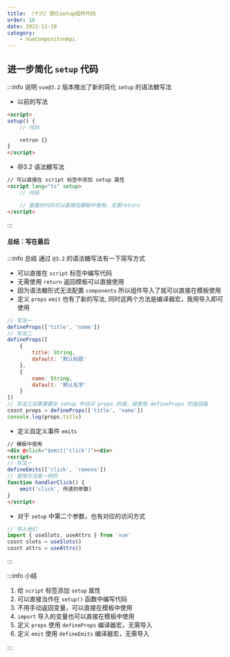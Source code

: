 ```yaml
---
title: （十六）简化setup组件代码
order: 16
date: 2022-11-10
category:
    - VueCompositonApi
---
```


## 进一步简化 `setup` 代码
:::info 说明
`vue@3.2` 版本推出了新的简化 `setup` 的语法糖写法

- 以前的写法
```html
<script>
setup() {
    // 代码

    retrun {}
}
</script>
```

- @3.2 语法糖写法
```html
// 可以直接在 script 标签中添加 setup 属性
<script lang="ts" setup>
    // 代码 

    // 里面的代码可以直接在模板中使用，无需return
</script>
```
:::


#### 总结：写在最后
:::info 总结
通过 `@3.2` 的语法糖写法有一下简写方式
- 可以直接在 `script` 标签中编写代码
- 无需使用 `return` 返回模板可以直接使用
- 因为语法糖形式无法配置 `components` 所以组件导入了就可以直接在模板使用
-  定义 `props` `emit` 也有了新的写法, 同时这两个方法是编译器宏，我用导入即可使用
```js
// 写法一
defineProps(['title', 'name'])
// 写法二
defineProps([
    {
        title: String,
        dafault: '默认标题'
    },
    {
        name: String,
        dafault: '默认名字'
    }
])
// 写法三如果需要在 setup 中访问 props 的值，就使用 defineProps 的返回值
cosnt props = defineProps(['title', 'name'])
console.log(props.title)
```
- 定义自定义事件 `emits` 
```html
// 模板中使用
<div @click="$emit('click')"><div>
<script>
// 写法一
defineEmits(['click', 'remove'])
// 使用方法是一样的
function handlerClick() {
    emit('click', 传递的参数)
}
</script>
```
- 对于 `setup` 中第二个参数，也有对应的访问方式
```js
// 导入他们
import { useSlots, useAttrs } from 'vue'
cosnt slots = useSlots()
cosnt attrs = useAttrs()
``` 
:::

:::info 小结
1. 给 `script` 标签添加 `setup` 属性
2. 可以直接当作在 `setup()` 函数中编写代码
3. 不用手动返回变量，可以直接在模板中使用
4. `import` 导入的变量也可以直接在模板中使用
5. 定义 `props` 使用 `defineProps` 编译器宏，无需导入
6. 定义 `emit` 使用 `defineEmits` 编译器宏，无需导入

:::